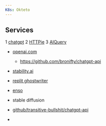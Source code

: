 ```yaml
---
K8s: Okteto
---
```

## Services

1 [chatgpt](https://chat.openai.com/chat)
2 [HTTPie](https://httpie.io/app)
3 [AIQuery](https://www.aiquery.co/dashboard)



- [openai.com](https://openai.com/)
	- https://github.com/bronifty/chatgpt-api
- [stability.ai](https://stability.ai/)
- [replit ghostwriter](https://replit.com/cycles/buy-ghostwriter)
- [enso](https://www.youtube.com/c/Enso_org/featured)

- stable diffusion

- [github/transitive-bullshit/chatgpt-api](https://github.com/transitive-bullshit/chatgpt-api)
- 